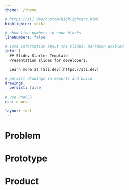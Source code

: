 ```yaml
---
theme: ./theme

# https://sli.dev/custom/highlighters.html
highlighter: shiki

# show line numbers in code blocks
lineNumbers: false

# some information about the slides, markdown enabled
info: |
  ## Slidev Starter Template
  Presentation slides for developers.

  Learn more at [Sli.dev](https://sli.dev)

# persist drawings in exports and build
drawings:
  persist: false

# use UnoCSS
css: unocss

layout: fact
---
```


<h1>P<span v-click>roblem</span></h1>
<h1>P<span v-click>rototype</span></h1>
<h1>P<span v-click>roduct</span></h1>
